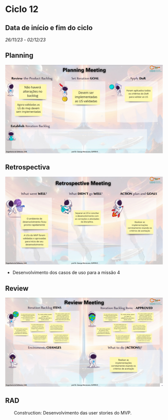 # Ciclo 12

## Data de início e fim do ciclo

*26/11/23* - *02/12/23*


## Planning
![Image title](../assets/planning12.jpeg)

## Retrospectiva

![Image title](../assets/retrospective12.jpeg)

- Desenvolvimento dos casos de uso para a missão 4

## Review

![Image title](../assets/review12.jpeg)

## RAD

<p align="justify">&emsp;&emsp;Construction: Desenvolvimento das user stories do MVP.</p>

